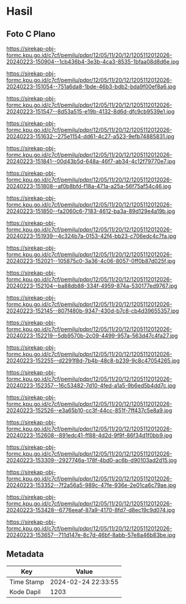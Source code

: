 # Hasil

## Foto C Plano

https://sirekap-obj-formc.kpu.go.id/c7cf/pemilu/pdpr/12/05/11/20/12/1205112012026-20240223-150904--1cb436b4-3e3b-4ca3-8535-1bfaa08d8d6e.jpg

https://sirekap-obj-formc.kpu.go.id/c7cf/pemilu/pdpr/12/05/11/20/12/1205112012026-20240223-151054--751a6da8-1bde-46b3-bdb2-bda9f00ef8a6.jpg

https://sirekap-obj-formc.kpu.go.id/c7cf/pemilu/pdpr/12/05/11/20/12/1205112012026-20240223-151547--8d53a515-e19b-4132-8d6d-dfc9cb9539e1.jpg

https://sirekap-obj-formc.kpu.go.id/c7cf/pemilu/pdpr/12/05/11/20/12/1205112012026-20240223-151632--275e1154-dd61-4c27-a523-9efb74885831.jpg

https://sirekap-obj-formc.kpu.go.id/c7cf/pemilu/pdpr/12/05/11/20/12/1205112012026-20240223-151841--00d43b5d-648a-46f7-ab34-4c12f79770e7.jpg

https://sirekap-obj-formc.kpu.go.id/c7cf/pemilu/pdpr/12/05/11/20/12/1205112012026-20240223-151808--af0b8bfd-f18a-471a-a25a-56f75af54c46.jpg

https://sirekap-obj-formc.kpu.go.id/c7cf/pemilu/pdpr/12/05/11/20/12/1205112012026-20240223-151850--fa2060c6-7183-4612-ba3a-89d129e4a19b.jpg

https://sirekap-obj-formc.kpu.go.id/c7cf/pemilu/pdpr/12/05/11/20/12/1205112012026-20240223-151939--4c324b7a-0153-42f4-bb23-c706edc4c7fa.jpg

https://sirekap-obj-formc.kpu.go.id/c7cf/pemilu/pdpr/12/05/11/20/12/1205112012026-20240223-152021--105875c0-3a36-4c06-8057-0ff0b87d025f.jpg

https://sirekap-obj-formc.kpu.go.id/c7cf/pemilu/pdpr/12/05/11/20/12/1205112012026-20240223-152104--ba88db88-334f-4959-874a-530177ed9767.jpg

https://sirekap-obj-formc.kpu.go.id/c7cf/pemilu/pdpr/12/05/11/20/12/1205112012026-20240223-152145--807f480b-9347-430d-b7c8-cb4d39655357.jpg

https://sirekap-obj-formc.kpu.go.id/c7cf/pemilu/pdpr/12/05/11/20/12/1205112012026-20240223-152219--5db9570b-2c09-4499-957a-563d47c4fa27.jpg

https://sirekap-obj-formc.kpu.go.id/c7cf/pemilu/pdpr/12/05/11/20/12/1205112012026-20240223-152255--d2291f8d-7b4b-48c8-b239-9c8c47054265.jpg

https://sirekap-obj-formc.kpu.go.id/c7cf/pemilu/pdpr/12/05/11/20/12/1205112012026-20240223-152357--16c53482-7d10-4fed-a1a5-9b6ed5b4dd7c.jpg

https://sirekap-obj-formc.kpu.go.id/c7cf/pemilu/pdpr/12/05/11/20/12/1205112012026-20240223-152526--e3a65b10-cc3f-44cc-851f-7ff437c5e8a9.jpg

https://sirekap-obj-formc.kpu.go.id/c7cf/pemilu/pdpr/12/05/11/20/12/1205112012026-20240223-152608--891edc41-ff88-4d2d-9f9f-86f34d1f0bb9.jpg

https://sirekap-obj-formc.kpu.go.id/c7cf/pemilu/pdpr/12/05/11/20/12/1205112012026-20240223-153309--2927746a-178f-4bd0-ac6b-d90103ad2d15.jpg

https://sirekap-obj-formc.kpu.go.id/c7cf/pemilu/pdpr/12/05/11/20/12/1205112012026-20240223-153352--7f2a56a5-989c-47fe-936e-2e01ca6c79ae.jpg

https://sirekap-obj-formc.kpu.go.id/c7cf/pemilu/pdpr/12/05/11/20/12/1205112012026-20240223-153428--6776eeaf-87a9-4170-8fd7-d8ec19c9d074.jpg

https://sirekap-obj-formc.kpu.go.id/c7cf/pemilu/pdpr/12/05/11/20/12/1205112012026-20240223-153657--711d147e-8c7d-46bf-8abb-57e8a46b83be.jpg


## Metadata

| Key        | Value               |
| ---------- | ------------------- |
| Time Stamp | 2024-02-24 22:33:55 |
| Kode Dapil | 1203                |



